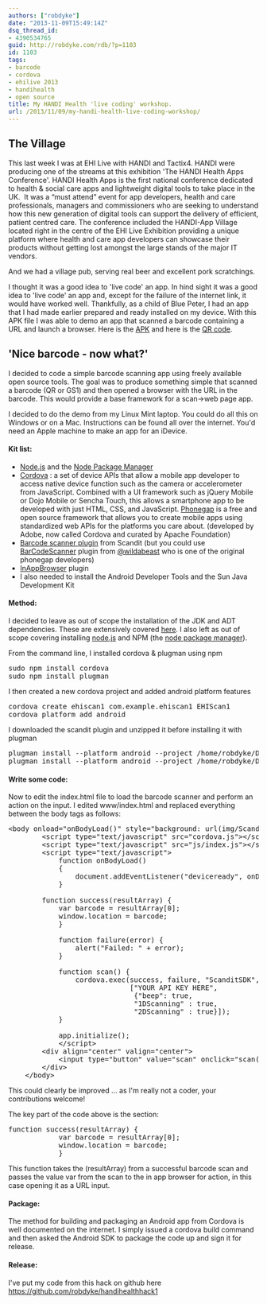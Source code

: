 ```yaml
---
authors: ["robdyke"]
date: "2013-11-09T15:49:14Z"
dsq_thread_id:
- 4390534765
guid: http://robdyke.com/rdb/?p=1103
id: 1103
tags:
- barcode
- cordova
- ehilive 2013
- handihealth
- open source
title: My HANDI Health 'live coding' workshop.
url: /2013/11/09/my-handi-health-live-coding-workshop/
---
```

## The Village

This last week I was at EHI Live with HANDI and Tactix4. HANDI were producing one of the streams at this exhibition 'The HANDI Health Apps Conference'. HANDI Health Apps is the first national conference dedicated to health & social care apps and lightweight digital tools to take place in the UK.  It was a “must attend” event for app developers, health and care professionals, managers and commissioners who are seeking to understand how this new generation of digital tools can support the delivery of efficient, patient centred care. The conference included the HANDI-App Village located right in the centre of the EHI Live Exhibition providing a unique platform where health and care app developers can showcase their products without getting lost amongst the large stands of the major IT vendors.

And we had a village pub, serving real beer and excellent pork scratchings.

I thought it was a good idea to 'live code' an app. In hind sight it was a good idea to 'live code' an app and, except for the failure of the internet link, it would have worked well. Thankfully, as a child of Blue Peter, I had an app that I had made earlier prepared and ready installed on my device. With this APK file I was able to demo an app that scanned a barcode containing a URL and launch a browser. Here is the [APK](http://www.robdyke.com/WWScan-QR.apk) and here is the [QR code](http://www.robdyke.com/EhiLive.png).

<!--more-->

## 'Nice barcode - now what?'

I decided to code a simple barcode scanning app using freely available open source tools. The goal was to produce something simple that scanned a barcode (QR or GS1) and then opened a browser with the URL in the barcode. This would provide a base framework for a scan->web page app.

I decided to do the demo from my Linux Mint laptop. You could do all this on Windows or on a Mac. Instructions can be found all over the internet. You'd need an Apple machine to make an app for an iDevice.

#### Kit list:

  * [Node.js](http://nodejs.org/) and the [Node Package Manager](https://npmjs.org/)
  * [Cordova](http://cordova.apache.org/) : a set of device APIs that allow a mobile app developer to access native device function such as the camera or accelerometer from JavaScript. Combined with a UI framework such as jQuery Mobile or Dojo Mobile or Sencha Touch, this allows a smartphone app to be developed with just HTML, CSS, and JavaScript. [Phonegap](http://phonegap.com/) is a free and open source framework that allows you to create mobile apps using standardized web APIs for the platforms you care about. (developed by Adobe, now called Cordova and curated by Apache Foundation)
  * [Barcode scanner plugin](https://github.com/Scandit/BarcodeScannerPlugin) from Scandit (but you could use [BarCodeScanner](https://github.com/wildabeast/BarcodeScanner) plugin from [@wildabeast](https://github.com/wildabeast) who is one of the original phonegap developers)
  * [InAppBrowser](https://github.com/apache/cordova-plugin-inappbrowser) plugin
  * I also needed to install the Android Developer Tools and the Sun Java Development Kit

#### Method:

I decided to leave as out of scope the installation of the JDK and ADT dependencies. These are extensively covered [here](http://cordova.apache.org/docs/en/3.1.0/guide_platforms_android_index.md.html#Android%20Platform%20Guide). I also left as out of scope covering installing [node.js](http://nodejs.org/) and NPM (the [node package manager](https://npmjs.org/)).

From the command line, I installed cordova & plugman using npm

<pre>sudo npm install cordova
sudo npm install plugman</pre>

I then created a new cordova project and added android platform features

<pre>cordova create ehiscan1 com.example.ehiscan1 EHIScan1
cordova platform add android</pre>

I downloaded the scandit plugin and unzipped it before installing it with plugman

<pre>plugman install --platform android --project /home/robdyke/Development/ehiscan1/platforms/android/ --plugin /home/robdyke/Downloads/scandit/
plugman install --platform android --project /home/robdyke/Development/ehiscan1/ --plugin org.apache.cordova.inappbrowser</pre>

#### Write some code:

Now to edit the index.html file to load the barcode scanner and perform an action on the input. I edited www/index.html and replaced everything between the body tags as follows:

<pre class="lang:js decode:true ">&lt;body onload="onBodyLoad()" style="background: url(img/ScanditSDKDemo-Splash.png) no-repeat;background-size: 100%;background-color: #000000"&gt;
        &lt;script type="text/javascript" src="cordova.js"&gt;&lt;/script&gt;
        &lt;script type="text/javascript" src="js/index.js"&gt;&lt;/script&gt;
        &lt;script type="text/javascript"&gt;
            function onBodyLoad()
            {
                document.addEventListener("deviceready", onDeviceReady, false);
            }

	    function success(resultArray) {
	    	var barcode = resultArray[0];
	    	window.location = barcode;
            }

            function failure(error) {
                alert("Failed: " + error);
            }

            function scan() {
                cordova.exec(success, failure, "ScanditSDK", "scan",
                             ["YOUR API KEY HERE",
                              {"beep": true,
                              "1DScanning" : true,
                              "2DScanning" : true}]);
            }

            app.initialize();
            &lt;/script&gt;
        &lt;div align="center" valign="center"&gt;
            &lt;input type="button" value="scan" onclick="scan()" style="margin-top: 230px; width: 100px; height: 30px; font-size: 1em"/&gt;
        &lt;/div&gt;
    &lt;/body&gt;</pre>

This could clearly be improved ... as I'm really not a coder, your contributions welcome!

The key part of the code above is the section:

<pre class="lang:js decode:true ">function success(resultArray) {
	    	var barcode = resultArray[0];
	    	window.location = barcode;
            }</pre>

This function takes the (resultArray) from a successful barcode scan and passes the value var from the scan to the in app browser for action, in this case opening it as a URL input.

#### Package:

The method for building and packaging an Android app from Cordova is well documented on the internet. I simply issued a cordova build command and then asked the Android SDK to package the code up and sign it for release.

#### Release:

I've put my code from this hack on github here <https://github.com/robdyke/handihealthhack1>
